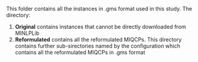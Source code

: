 This folder contains all the instances in .gms format used in this study. The directory:
1. **Original** contains instances that cannot be directly downloaded from MINLPLib
2. **Reformulated** contains all the reformulated MIQCPs. This directory contains further sub-sirectories named by the configuration which contains all the reformulated MIQCPs in .gms format
